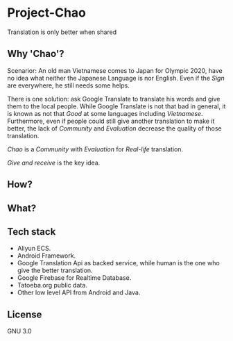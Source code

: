 # Project-Chao
Translation is only better when shared

## Why 'Chao'?

Scenarior: An old man Vietnamese comes to Japan for Olympic 2020, have no idea what neither the Japanese Language is nor English. Even if the *Sign* are everywhere, he still needs some helps.

There is one solution: ask Google Translate to translate his words and give them to the local people. While Google Translate is not that bad in general, it is known as not that *Good* at some languages including *Vietnamese*. Furthermore, even if people could still give another translation to make it better, the lack of *Community* and *Evaluation* decrease the quality of those translation.

*Chao* is a *Community* with *Evaluation* for *Real-life* translation.

*Give and receive* is the key idea.

## How?

## What?

## Tech stack

- Aliyun ECS.
- Android Framework.
- Google Translation Api as backed service, while human is the one who give the better translation.
- Google Firebase for Realtime Database.
- Tatoeba.org public data.
- Other low level API from Android and Java.

## License

GNU 3.0
